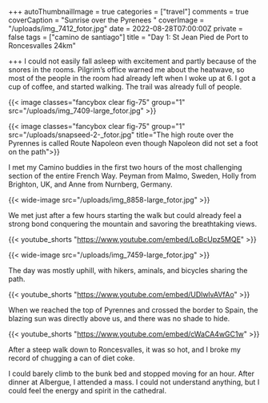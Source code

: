 +++
autoThumbnailImage = true
categories = ["travel"]
comments = true
coverCaption = "Sunrise over the Pyrenees "
coverImage = "/uploads/img_7412_fotor.jpg"
date = 2022-08-28T07:00:00Z
private = false
tags = ["camino de santiago"]
title = "Day 1: St Jean Pied de Port to Roncesvalles 24km"

+++
I could not easily fall asleep with excitement and partly because of the snores in the rooms. Pilgrim’s office warned me about the heatwave, so most of the people in the room had already left when I woke up at 6. I got a cup of coffee, and started walking. The trail was already full of people.

{{< image classes="fancybox clear fig-75" group="1" src="/uploads/img_7409-large_fotor.jpg" >}}

{{< image classes="fancybox clear fig-75" group="1" src="/uploads/snapseed-2-_fotor.jpg" title="The high route over the Pyrennes is called Route Napoleon even though Napoleon did not set a foot on the path">}}

I met my Camino buddies in the first two hours of the most challenging section of the entire French Way. Peyman from Malmo, Sweden, Holly from Brighton, UK, and Anne from Nurnberg, Germany.

{{< wide-image src="/uploads/img_8858-large_fotor.jpg" >}}

We met just after a few hours starting the walk but could already feel a strong bond conquering the mountain and savoring the breathtaking views.

{{< youtube_shorts "https://www.youtube.com/embed/LoBcUpz5MQE" >}}

{{< wide-image src="/uploads/img_7459-large_fotor.jpg" >}}

The day was mostly uphill, with hikers, aminals, and bicycles sharing the path.

{{< youtube_shorts "https://www.youtube.com/embed/UDlwlvAVfAo" >}}

When we reached the top of Pyrennes and crossed the border to Spain, the blazing sun was directly above us, and there was no shade to hide.

{{< youtube_shorts "https://www.youtube.com/embed/cWaCA4wGC1w" >}}

After a steep walk down to Roncesvalles, it was so hot, and I broke my record of chugging a can of diet coke.

I could barely climb to the bunk bed and stopped moving for an hour. After dinner at Albergue, I attended a mass. I could not understand anything, but I could feel the energy and spirit in the cathedral.